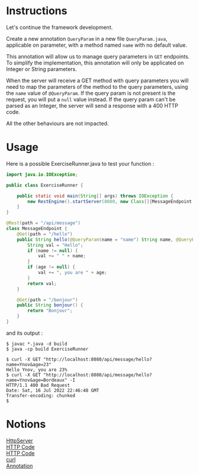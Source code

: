 # Instructions

Let's continue the framework development.

Create a new annotation `QueryParam` in a new file `QueryParam.java`, applicable on parameter, with a method named `name` with no default value.

This annotation will allow us to manage query parameters in `GET` endpoints. 
To simplify the implementation, this annotation will only be applicated on Integer or String parameters.

When the server will receive a GET method with query parameters you will need to map the parameters of the method to the query parameters, using the `name` value of `@QueryParam`.
If the query param is not present is the request, you will put a `null` value instead. 
If the query param can't be parsed as an Integer, the server will send a response with a 400 HTTP code. 

All the other behaviours are not impacted.

# Usage

Here is a possible ExerciseRunner.java to test your function :

```java
import java.io.IOException;

public class ExerciseRunner {

    public static void main(String[] args) throws IOException {
        new RestEngine().startServer(8080, new Class[]{MessageEndpoint.class});
    }
}

@Rest(path = "/api/message")
class MessageEndpoint {
    @Get(path = "/hello")
    public String hello(@QueryParam(name = "name") String name, @QueryParam(name = "age") Integer age) {
        String val = "Hello";
        if (name != null) {
            val += " " + name;
        }
        if (age != null) {
            val += ", you are " + age;
        }
        return val;
    }

    @Get(path = "/bonjour")
    public String bonjour() {
        return "Bonjour";
    }
}
```
          
and its output :
```shell
$ javac *.java -d build
$ java -cp build ExerciseRunner 

$ curl -X GET "http://localhost:8080/api/message/hello?name=Ynov&age=23"   
Hello Ynov, you are 23%
$ curl -X GET "http://localhost:8080/api/message/hello?name=Ynov&age=Bordeaux" -I
HTTP/1.1 400 Bad Request
Date: Sat, 16 Jul 2022 22:46:48 GMT
Transfer-encoding: chunked
$
```

# Notions
[HttpServer](https://docs.oracle.com/en/java/javase/17/docs/api/jdk.httpserver/com/sun/net/httpserver/HttpServer.html)  
[HTTP Code](https://developer.mozilla.org/fr/docs/Web/HTTP/Status)  
[HTTP Code](https://developer.mozilla.org/fr/docs/Web/HTTP/Methods)  
[curl](https://curl.se/)  
[Annotation](https://docs.oracle.com/javase/8/docs/technotes/guides/language/annotations.html)  

